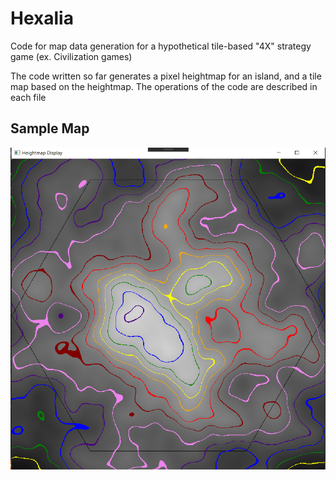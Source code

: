 # Hexalia

Code for map data generation for a hypothetical tile-based "4X" strategy game (ex. Civilization games)

The code written so far generates a pixel heightmap for an island, and a tile map based on the heightmap. The operations of the code are described in each file

## Sample Map
![Sample Map Capture](https://github.com/andrewfeikema/Hexalia/blob/main/README_img/Capture.png?raw=true)